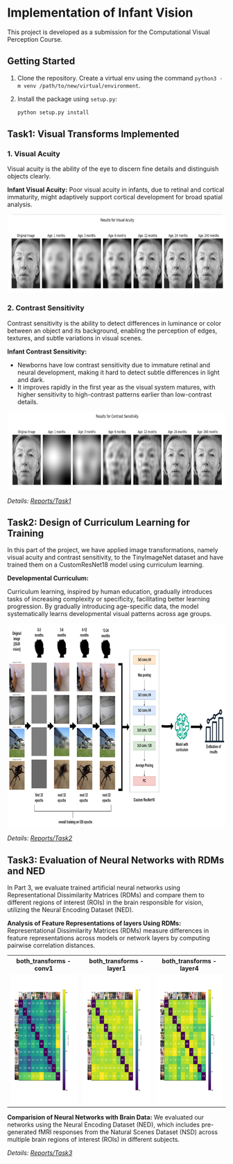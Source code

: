 # Implementation of Infant Vision

This project is developed as a submission for the Computational Visual Perception Course.

## Getting Started

1. Clone the repository. Create a virtual env using the command `python3 -m venv /path/to/new/virtual/environment`.
2. Install the package using `setup.py`:
  
   ```bash
   python setup.py install
   ```

## Task1: Visual Transforms Implemented

### 1. Visual Acuity
Visual acuity is the ability of the eye to discern fine details and distinguish objects clearly. 

**Infant Visual Acuity:** Poor visual acuity in infants, due to retinal and cortical immaturity, might adaptively support cortical development for broad spatial analysis.

<img src="Task1\output_images\va.png" width=750 height=180>

### 2. Contrast Sensitivity
Contrast sensitivity is the ability to detect differences in luminance or color between an object and its background, enabling the perception of edges, textures, and subtle variations in visual scenes.

**Infant Contrast Sensitivity:** 
* Newborns have low contrast sensitivity due to immature retinal and neural development, making it hard to detect subtle differences in light and dark.
* It improves rapidly in the first year as the visual system matures, with higher sensitivity to high-contrast patterns earlier than low-contrast details.

<img src="Task1\output_images\cs.png" width=750 height=180>

*Details: [Reports/Task1](Reports/Task1.pdf)*

## Task2: Design of Curriculum Learning for Training
In this part of the project, we have applied image transformations, namely visual acuity and contrast sensitivity, to the TinyImageNet dataset and have trained them on a CustomResNet18 model using curriculum learning.

**Developmental Curriculum:** 

Curriculum learning, inspired by human education, gradually introduces tasks of increasing complexity or specificity, facilitating better learning progression. 
By gradually introducing age-specific data, the model systematically learns developmental visual patterns across age groups.

<img src="Task2\img\DevelopmentalCurriculum.png" width=932 height=469>

*Details: [Reports/Task2](Reports/Task2.pdf)*

## Task3: Evaluation of Neural Networks with RDMs and NED
In Part 3, we evaluate trained artificial neural networks using Representational Dissimilarity Matrices (RDMs) and compare them to different regions of interest (ROIs) in the brain responsible for vision, utilizing the Neural Encoding Dataset (NED).

**Analysis of Feature Representations of layers Using RDMs:** 
Representational Dissimilarity Matrices (RDMs) measure differences in feature representations across models or network layers by computing pairwise correlation distances.
<table>
  <tr>
    <th>both_transforms - conv1</th>
    <th>both_transforms - layer1</th>
    <th>both_transforms - layer4</th>
  </tr>
  <tr>
    <td align="center"><img src="output/RDMs_Images/both_transforms_conv1.png" width="280" height="300"></td>
    <td align="center"><img src="output/RDMs_Images/both_transforms_layer1.png" width="280" height="300"></td>
    <td align="center"><img src="output/RDMs_Images/both_transforms_layer4.png" width="280" height="300"></td>
  </tr>
</table>


**Comparision of Neural Networks with Brain Data:**
We evaluated our networks using the Neural Encoding Dataset (NED), which includes pre-generated fMRI responses from the Natural Scenes Dataset (NSD) across multiple brain regions of interest (ROIs) in different subjects.

*Details: [Reports/Task3](Reports/Task3.pdf)*

